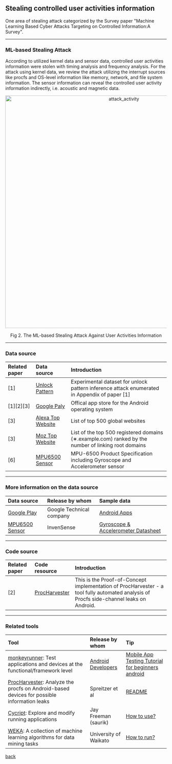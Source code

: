 ## Stealing controlled user activities information
One area of stealing attack categorized by the Survey paper "Machine Learning Based Cyber Attacks Targeting on Controlled Information:A Survey".

_ _ _
### ML-based Stealing Attack

<p> According to utilized kernel data and sensor data, controlled user activities information were stolen with timing analysis and frequency analysis. For the attack using kernel data, we review the attack utilizing the interrupt sources like procfs and OS-level information like memory, network, and file system information. The sensor information can reveal the controlled user activity information indirectly, i.e. acoustic and magnetic data.</p>

<p align="center"><img width="725" alt="attack_activity" src="https://user-images.githubusercontent.com/13388819/51515178-cdd07900-1e66-11e9-92d4-3f36e5510d29.png"></p> 
<p align="center">Fig 2. The ML-based Stealing Attack Against User Activities Information</p>

_ _ _
### Data source


|Related paper         | Data source          | Introduction|
|:-------------|:------------------|:------|
|[1]       |[Unlock Pattern](https://ieeexplore.ieee.org/stamp/stamp.jsp?tp=&arnumber=7546515) |Experimental dataset for unlock pattern inference attack enumerated in Appendix of paper [1]|
|[1][2][3] |[Google Paly](https://play.google.com/store)  |Offical app store for the Android operating system |
|[3]       |[Alexa Top Website](https://www.alexa.com/topsites)      |List of top 500 global websites |
|[3]       |[Moz Top Website](https://moz.com/top500)          |List of the top 500 registered domains (∗.example.com) ranked by the number of linking root domains |
|[6]       |[MPU6500 Sensor](https://www.invensense.com/wp-content/uploads/2015/02/MPU-6500-Datasheet2.pdf)  |MPU-6500 Product Specification including Gyroscope and Accelerometer sensor |


_ _ _
### More information on the data source



|Data source         | Release by whom          | Sample data |
|:-------------|:------------------|:------|
|[Google Play](https://play.google.com/store?hl=en) |Google Technical company  |[Android Apps](https://play.google.com/store/apps?hl=en) |
|[MPU6500 Sensor](https://www.invensense.com/wp-content/uploads/2015/02/MPU-6500-Datasheet2.pdf) |InvenSense | [Gyroscope & Accelerometer Datasheet](https://www.invensense.com/wp-content/uploads/2015/02/MPU-6500-Datasheet2.pdf) |


_ _ _
### Code source


|Related paper         | Code resource          | Introduction |
|:-------------|:------------------|:------|
|[2] |[ProcHarvester](https://github.com/iaik/procharvester)  |This is the Proof-of-Concept implementation of ProcHarvester - a tool fully automated analysis of Procfs side-channel leaks on Android. |


_ _ _
### Related tools



|Tool         | Release by whom          | Tip |
|:-------------|:------------------|:------|
|[monkeyrunner](https://developer.android.com/studio/test/monkeyrunner/): Test applications and devices at the functional/framework level |[Android Developers](https://developer.android.com/studio/intro/) |[Mobile App Testing Tutorial for beginners android](https://www.youtube.com/watch?v=mTIdoDEuXrM&t=2s) |
|[ProcHarvester](https://github.com/IAIK/ProcHarvester): Analyze the procfs on Android-based devices for possible information leaks |Spreitzer et al |[README](https://github.com/IAIK/ProcHarvester/blob/master/README.md) |
|[Cycript](http://www.cycript.org/): Explore and modify running applications |Jay Freeman (saurik) |[How to use?](http://www.cycript.org/manual/) |
|[WEKA](https://www.cs.waikato.ac.nz/ml/weka/): A collection of machine learning algorithms for data mining tasks |University of Waikato | [How to run?](https://machinelearningmastery.com/how-to-run-your-first-classifier-in-weka/) |



[back](index.md)
